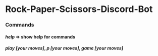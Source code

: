 # Rock-Paper-Scissors-Discord-Bot

### Commands

#### *help* => show help for commands

#### *play [your moves]*, *p [your moves]*, *game [your moves]*
